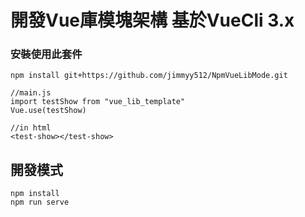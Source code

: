 # 開發Vue庫模塊架構 基於VueCli 3.x
### 安裝使用此套件
```
npm install git+https://github.com/jimmyy512/NpmVueLibMode.git  

//main.js
import testShow from "vue_lib_template"
Vue.use(testShow)

//in html
<test-show></test-show>
```

## 開發模式
```
npm install  
npm run serve  
```

